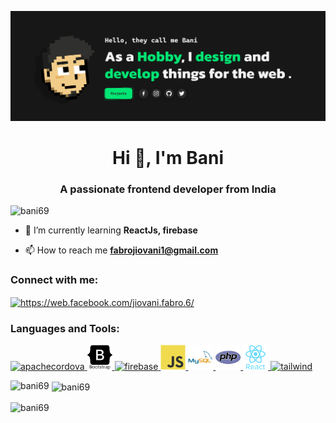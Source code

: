 ![logo](https://github.com/Bani69/bio/blob/main/Screenshot%202023-08-14%20133828.png)

<h1 align="center">Hi 👋, I'm Bani</h1>
<h3 align="center">A passionate frontend developer from India</h3>

<p align="left"> <img src="https://komarev.com/ghpvc/?username=bani69&label=Profile%20views&color=0e75b6&style=flat" alt="bani69" /> </p>

- 🌱 I’m currently learning **ReactJs, firebase**

- 📫 How to reach me **fabrojiovani1@gmail.com**

<h3 align="left">Connect with me:</h3>
<p align="left">
<a href="https://fb.com/https://web.facebook.com/jiovani.fabro.6/" target="blank"><img align="center" src="https://raw.githubusercontent.com/rahuldkjain/github-profile-readme-generator/master/src/images/icons/Social/facebook.svg" alt="https://web.facebook.com/jiovani.fabro.6/" height="30" width="40" /></a>
</p>

<h3 align="left">Languages and Tools:</h3>
<p align="left"> <a href="https://cordova.apache.org/" target="_blank" rel="noreferrer"> <img src="https://www.vectorlogo.zone/logos/apache_cordova/apache_cordova-icon.svg" alt="apachecordova" width="40" height="40"/> </a> <a href="https://getbootstrap.com" target="_blank" rel="noreferrer"> <img src="https://raw.githubusercontent.com/devicons/devicon/master/icons/bootstrap/bootstrap-plain-wordmark.svg" alt="bootstrap" width="40" height="40"/> </a> <a href="https://firebase.google.com/" target="_blank" rel="noreferrer"> <img src="https://www.vectorlogo.zone/logos/firebase/firebase-icon.svg" alt="firebase" width="40" height="40"/> </a> <a href="https://developer.mozilla.org/en-US/docs/Web/JavaScript" target="_blank" rel="noreferrer"> <img src="https://raw.githubusercontent.com/devicons/devicon/master/icons/javascript/javascript-original.svg" alt="javascript" width="40" height="40"/> </a> <a href="https://www.mysql.com/" target="_blank" rel="noreferrer"> <img src="https://raw.githubusercontent.com/devicons/devicon/master/icons/mysql/mysql-original-wordmark.svg" alt="mysql" width="40" height="40"/> </a> <a href="https://www.php.net" target="_blank" rel="noreferrer"> <img src="https://raw.githubusercontent.com/devicons/devicon/master/icons/php/php-original.svg" alt="php" width="40" height="40"/> </a> <a href="https://reactjs.org/" target="_blank" rel="noreferrer"> <img src="https://raw.githubusercontent.com/devicons/devicon/master/icons/react/react-original-wordmark.svg" alt="react" width="40" height="40"/> </a> <a href="https://tailwindcss.com/" target="_blank" rel="noreferrer"> <img src="https://www.vectorlogo.zone/logos/tailwindcss/tailwindcss-icon.svg" alt="tailwind" width="40" height="40"/> </a> </p>

<p><img align="left" src="https://github-readme-stats.vercel.app/api/top-langs?username=bani69&show_icons=true&locale=en&layout=compact" alt="bani69" /></p>

<p>&nbsp;<img align="center" src="https://github-readme-stats.vercel.app/api?username=bani69&show_icons=true&locale=en" alt="bani69" /></p>

<p><img align="center" src="https://github-readme-streak-stats.herokuapp.com/?user=bani69&" alt="bani69" /></p>
